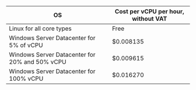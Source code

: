 OS | Cost per vCPU per hour, without VAT
--- | ---
Linux for all core types | Free
Windows Server Datacenter for 5% of vCPU | $0.008135
Windows Server Datacenter for 20% and 50% vCPU | $0.009615
Windows Server Datacenter for 100% vCPU | $0.016270